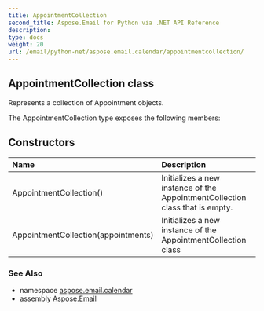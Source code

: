 ```yaml
---
title: AppointmentCollection
second_title: Aspose.Email for Python via .NET API Reference
description: 
type: docs
weight: 20
url: /email/python-net/aspose.email.calendar/appointmentcollection/
---
```


## AppointmentCollection class

Represents a collection of Appointment objects.

The AppointmentCollection type exposes the following members:
## Constructors
| Name | Description |
| :- | :- |
|AppointmentCollection()|Initializes a new instance of the AppointmentCollection class that is empty.|
|AppointmentCollection(appointments)|Initializes a new instance of the AppointmentCollection class|

### See Also

* namespace [aspose.email.calendar](/email/python-net/aspose.email.calendar/)
* assembly [Aspose.Email](/slides/python-net/)

